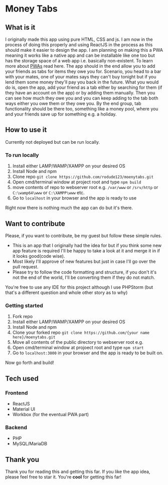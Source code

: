 # Money Tabs

## What is it
I originally made this app using pure HTML, CSS and js. I am now in the process of doing this properly and using ReactJS in the process as this should make it easier to design the app. I am planning on making this a PWA meaning it works like a native app and can be installable like one too but has the storage space of a web app i.e. basically non-existent. To learn more about [PWAs](https://web.dev/progressive-web-apps/) read here. The app should in the end allow you to add your friends as tabs for items they owe you for. Scenario, you head to a bar with your mates, one of your mates says they can't buy tonight but if you lend them some money they'll pay you back in the future. What you would do is, open the app, add your friend as a tab either by searching for them (if they have an account on the app) or by adding them manually. Then you can see how much they owe you and you can keep adding to the tab both ways either you owe them or they owe you. By the end group, tab functionality should be there too, something like a money pool, where you and your friends save up for something e.g. a holiday. 

## How to use it
Currently not deployed but can be run locally. 

### To run locally 
1. Install either LAMP/WAMP/XAMPP on your desired OS
2. Install Node and npm
3. Clone repo `git clone https://github.com/rodude123/moenytabs.git`
4. Open cmd/terminal window at project root and type `npm build` 
5. move contents of repo to webserver root e.g. `/var/www` or `/srv/http` or `C:\wamp64\www` or `C:\XAMPP\www` etc.
6. Go to `localhost` in your browser and the app is ready to use

Right now there is nothing much the app can do but it's there.

## Want to contribute
Please, if you want to contribute, be my guest but follow these simple rules.

* This is an app that I originally had the idea for but if you think some new app feature is required I'll be happy to take a look at it and merge it in if it looks good(code wise).
* Most likely I'll approve of new features but just in case I'll go over the pull request.
* Please try to follow the code formatting and structure, if you don't it's not the end of the world, I'll be converting them if they do not match.

You're free to use any IDE for this project although I use PHPStorm (but that's a different question and whole other story as to why)

### Getting started
1. Fork repo
2. Install either LAMP/WAMP/XAMPP on your desired OS
3. Install Node and npm
4. Clone your forked repo `git clone https://github.com/{your name here}/moenytabs.git`
5. Move all contents of the public directory to webserver root e.g. 
6. Open cmd/terminal window at projoect root and type `npm start`
7. Go to `localhost:3000` in your browser and the app is ready to be built on.

Now go forth and build!

## Tech used

### Frontend 

* ReactJS
* Material UI
* Workbox (for the eventual PWA part)

### Backend

* PHP
* MySQL/MariaDB

## Thank you

Thank you for reading this and getting this far. If you like the app idea, please feel free to star it. You're **cool** for getting this far!
